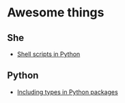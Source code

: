 # Awesome things

## She

* [Shell scripts in Python](https://github.com/tusharsadhwani/zxpy)

## Python

* [Including types in Python packages](https://jugmac00.github.io/blog/bite-my-shiny-type-annotated-library/)
